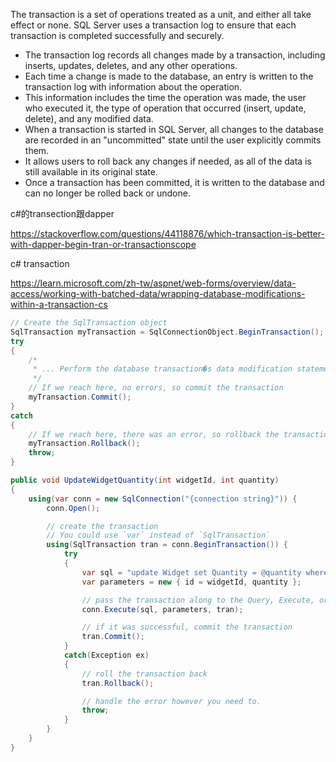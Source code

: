 The transaction is a set of operations treated as a unit, and either all take effect or none. SQL Server uses a transaction log to ensure that each transaction is completed successfully and securely.

- The transaction log records all changes made by a transaction, including inserts, updates, deletes, and any other operations.
- Each time a change is made to the database, an entry is written to the transaction log with information about the operation.
- This information includes the time the operation was made, the user who executed it, the type of operation that occurred (insert, update, delete), and any modified data.
- When a transaction is started in SQL Server, all changes to the database are recorded in an "uncommitted" state until the user explicitly commits them.
- It allows users to roll back any changes if needed, as all of the data is still available in its original state.
- Once a transaction has been committed, it is written to the database and can no longer be rolled back or undone.

c#的transection跟dapper

https://stackoverflow.com/questions/44118876/which-transaction-is-better-with-dapper-begin-tran-or-transactionscope

c# transaction

https://learn.microsoft.com/zh-tw/aspnet/web-forms/overview/data-access/working-with-batched-data/wrapping-database-modifications-within-a-transaction-cs

```csharp
// Create the SqlTransaction object
SqlTransaction myTransaction = SqlConnectionObject.BeginTransaction();
try
{
    /*
     * ... Perform the database transaction�s data modification statements...
     */
    // If we reach here, no errors, so commit the transaction
    myTransaction.Commit();
}
catch
{
    // If we reach here, there was an error, so rollback the transaction
    myTransaction.Rollback();
    throw;
}

public void UpdateWidgetQuantity(int widgetId, int quantity)
{
    using(var conn = new SqlConnection("{connection string}")) {
        conn.Open();

        // create the transaction
        // You could use `var` instead of `SqlTransaction`
        using(SqlTransaction tran = conn.BeginTransaction()) {
            try
            {
                var sql = "update Widget set Quantity = @quantity where WidgetId = @id";
                var parameters = new { id = widgetId, quantity };

                // pass the transaction along to the Query, Execute, or the related Async methods.
                conn.Execute(sql, parameters, tran);

                // if it was successful, commit the transaction
                tran.Commit();
            }
            catch(Exception ex)
            {
                // roll the transaction back
                tran.Rollback();

                // handle the error however you need to.
                throw;
            }
        }
    }   
}

```
